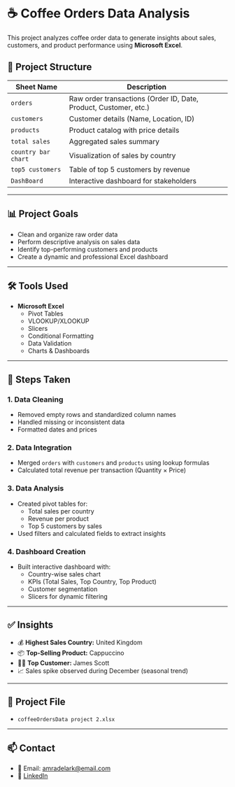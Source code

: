 # ☕ Coffee Orders Data Analysis

This project analyzes coffee order data to generate insights about sales, customers, and product performance using **Microsoft Excel**.

## 📁 Project Structure

| Sheet Name          | Description |
|---------------------|-------------|
| `orders`            | Raw order transactions (Order ID, Date, Product, Customer, etc.) |
| `customers`         | Customer details (Name, Location, ID) |
| `products`          | Product catalog with price details |
| `total sales`       | Aggregated sales summary |
| `country bar chart` | Visualization of sales by country |
| `top5 customers`    | Table of top 5 customers by revenue |
| `DashBoard`         | Interactive dashboard for stakeholders |

---

## 📊 Project Goals

- Clean and organize raw order data
- Perform descriptive analysis on sales data
- Identify top-performing customers and products
- Create a dynamic and professional Excel dashboard

---

## 🛠 Tools Used

- **Microsoft Excel**
  - Pivot Tables
  - VLOOKUP/XLOOKUP
  - Slicers
  - Conditional Formatting
  - Data Validation
  - Charts & Dashboards

---

## 📌 Steps Taken

### 1. Data Cleaning
- Removed empty rows and standardized column names
- Handled missing or inconsistent data
- Formatted dates and prices

### 2. Data Integration
- Merged `orders` with `customers` and `products` using lookup formulas
- Calculated total revenue per transaction (Quantity × Price)

### 3. Data Analysis
- Created pivot tables for:
  - Total sales per country
  - Revenue per product
  - Top 5 customers by sales
- Used filters and calculated fields to extract insights

### 4. Dashboard Creation
- Built interactive dashboard with:
  - Country-wise sales chart
  - KPIs (Total Sales, Top Country, Top Product)
  - Customer segmentation
  - Slicers for dynamic filtering

---

## ✅ Insights

- 💰 **Highest Sales Country:** United Kingdom
- 📦 **Top-Selling Product:** Cappuccino
- 🧍‍♂️ **Top Customer:** James Scott
- 📈 Sales spike observed during December (seasonal trend)

---

## 📎 Project File

- `coffeeOrdersData project 2.xlsx`

---

## 📫 Contact

- 📧 Email: [amradelark@email.com](mailto:amradelark@email.com)
- 💼 [LinkedIn](https://www.linkedin.com/in/amr-adel)

